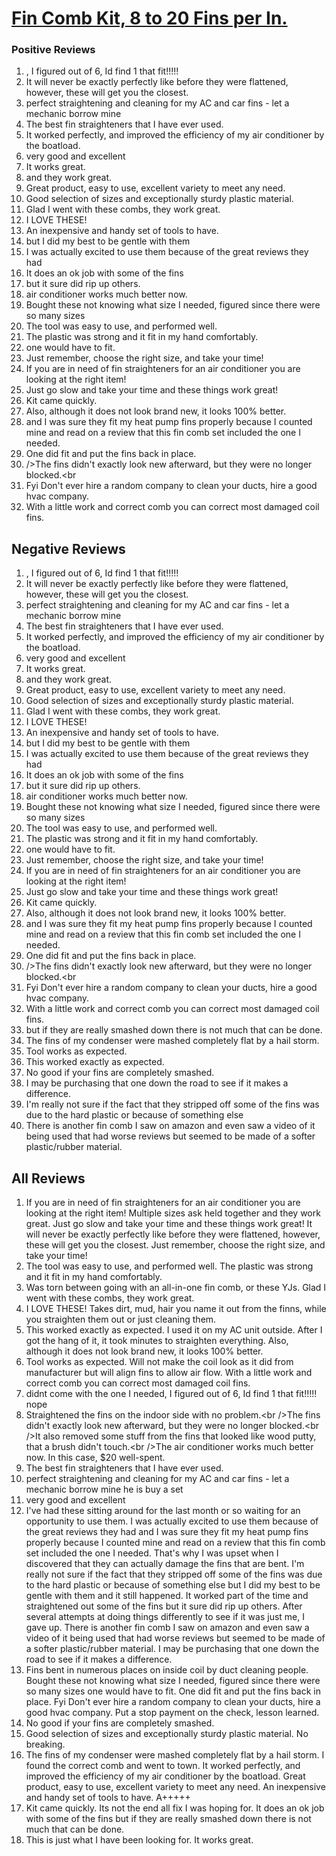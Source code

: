 # [Fin Comb Kit, 8 to 20 Fins per In.](https://products.checkmycream.com/products/Fin-Comb-Kit-8-to-20-Fins-per-In..html)

### Positive Reviews

<ol>
      <li>, I figured out of 6, Id find 1 that fit!!!!!</li>
      <li>It will never be exactly perfectly like before they were flattened,  however,  these will get you the closest.  </li>
      <li>perfect straightening and cleaning for my AC and car fins - let a mechanic borrow mine</li>
      <li>The best fin straighteners that I have ever used.</li>
      <li>It worked perfectly, and improved the efficiency of my air conditioner by the boatload.  </li>
      <li>very good and excellent</li>
      <li>It works great.</li>
      <li>and they work great.  </li>
      <li>Great product, easy to use, excellent variety to meet any need.  </li>
      <li>Good selection of sizes and exceptionally sturdy plastic material.  </li>
      <li>Glad I went with these combs, they work great.</li>
      <li>I LOVE THESE!</li>
      <li>An inexpensive and handy set of tools to have.  </li>
      <li>but I did my best to be gentle with them</li>
      <li>I was actually excited to use them because of the great reviews they had</li>
      <li>It does an ok job with some of the fins</li>
      <li>but it sure did rip up others.</li>
      <li>air conditioner works much better now.</li>
      <li>Bought these not knowing what size I needed, figured since there were so many sizes</li>
      <li>The tool was easy to use, and performed well.</li>
      <li>The plastic was strong and it fit in my hand comfortably.</li>
      <li>one would have to fit.  </li>
      <li>Just remember,  choose the right size,  and take your time!</li>
      <li>If you are in need of fin straighteners for an air conditioner you are looking at the right item!  </li>
      <li>Just go slow and take your time and these things work great!  </li>
      <li>Kit came quickly.</li>
      <li>Also, although it does not look brand new,  it looks 100% better.</li>
      <li>and I was sure they fit my heat pump fins properly because I counted mine and read on a review that this fin comb set included the one I needed.</li>
      <li>One did fit and put the fins back in place.</li>
      <li>/&gt;The fins didn&#x27;t exactly look new afterward, but they were no longer blocked.&lt;br</li>
      <li>Fyi Don&#x27;t ever hire a random company to clean your ducts, hire a good hvac company.  </li>
      <li>With a little work and correct comb you can correct most damaged coil fins.</li>
</ol>


<h2>Negative Reviews</h2>
<ol>
<li> , I figured out of 6, Id find 1 that fit!!!!!</li>
<li> It will never be exactly perfectly like before they were flattened,  however,  these will get you the closest.  </li>
<li> perfect straightening and cleaning for my AC and car fins - let a mechanic borrow mine</li>
<li> The best fin straighteners that I have ever used.</li>
<li> It worked perfectly, and improved the efficiency of my air conditioner by the boatload.  </li>
<li> very good and excellent</li>
<li> It works great.</li>
<li> and they work great.  </li>
<li> Great product, easy to use, excellent variety to meet any need.  </li>
<li> Good selection of sizes and exceptionally sturdy plastic material.  </li>
<li> Glad I went with these combs, they work great.</li>
<li> I LOVE THESE!</li>
<li> An inexpensive and handy set of tools to have.  </li>
<li> but I did my best to be gentle with them</li>
<li> I was actually excited to use them because of the great reviews they had</li>
<li> It does an ok job with some of the fins</li>
<li> but it sure did rip up others.</li>
<li> air conditioner works much better now.</li>
<li> Bought these not knowing what size I needed, figured since there were so many sizes</li>
<li> The tool was easy to use, and performed well.</li>
<li> The plastic was strong and it fit in my hand comfortably.</li>
<li> one would have to fit.  </li>
<li> Just remember,  choose the right size,  and take your time!</li>
<li> If you are in need of fin straighteners for an air conditioner you are looking at the right item!  </li>
<li> Just go slow and take your time and these things work great!  </li>
<li> Kit came quickly.</li>
<li> Also, although it does not look brand new,  it looks 100% better.</li>
<li> and I was sure they fit my heat pump fins properly because I counted mine and read on a review that this fin comb set included the one I needed.</li>
<li> One did fit and put the fins back in place.</li>
<li> /&gt;The fins didn&#x27;t exactly look new afterward, but they were no longer blocked.&lt;br</li>
<li> Fyi Don&#x27;t ever hire a random company to clean your ducts, hire a good hvac company.  </li>
<li> With a little work and correct comb you can correct most damaged coil fins.</li>
<li> but if they are really smashed down there is not much that can be done.</li>
<li> The fins of my condenser were mashed completely flat by a hail storm.</li>
<li> Tool works as expected.</li>
<li> This worked exactly as expected.  </li>
<li> No good if your fins are completely smashed.</li>
<li> I may be purchasing that one down the road to see if it makes a difference.</li>
<li> I&#x27;m really not sure if the fact that they stripped off some of the fins was due to the hard plastic or because of something else</li>
<li> There is another fin comb I saw on amazon and even saw a video of it being used that had worse reviews but seemed to be made of a softer plastic/rubber material.</li>
</ol>

<h2>All Reviews</h2>

<ol>
    <li> If you are in need of fin straighteners for an air conditioner you are looking at the right item!  Multiple sizes ask held together and they work great.  Just go slow and take your time and these things work great!  It will never be exactly perfectly like before they were flattened,  however,  these will get you the closest.  Just remember,  choose the right size,  and take your time!</li>
    <li> The tool was easy to use, and performed well. The plastic was strong and it fit in my hand comfortably.</li>
    <li> Was torn between going with an all-in-one fin comb, or these YJs. Glad I went with these combs, they work great.</li>
    <li> I LOVE THESE! Takes dirt, mud, hair you name it out from the finns, while you straighten them out or just cleaning them.</li>
    <li> This worked exactly as expected.  I used it on my AC unit outside.  After I got the hang of it, it took minutes to straighten everything.  Also, although it does not look brand new,  it looks 100% better.</li>
    <li> Tool works as expected. Will not make the coil look as it did from manufacturer but will align fins to allow air flow. With a little work and correct comb you can correct most damaged coil fins.</li>
    <li> didnt come with the one I needed, I figured out of 6, Id find 1 that fit!!!!! nope</li>
    <li> Straightened the fins on the indoor side with no problem.&lt;br /&gt;The fins didn&#x27;t exactly look new afterward, but they were no longer blocked.&lt;br /&gt;It also removed some stuff from the fins that looked like wood putty, that a brush didn&#x27;t touch.&lt;br /&gt;The air conditioner works much better now. In this case, $20 well-spent.</li>
    <li> The best fin straighteners that I have ever used.</li>
    <li> perfect straightening and cleaning for my AC and car fins - let a mechanic borrow mine he is buy a set</li>
    <li> very good and excellent</li>
    <li> I&#x27;ve had these sitting around for the last month or so waiting for an opportunity to use them. I was actually excited to use them because of the great reviews they had and I was sure they fit my heat pump fins properly because I counted mine and read on a review that this fin comb set included the one I needed. That&#x27;s why I was upset when I discovered that they can actually damage the fins that are bent. I&#x27;m really not sure if the fact that they stripped off some of the fins was due to the hard plastic or because of something else but I did my best to be gentle with them and it still happened. It worked part of the time and straightened out some of the fins but it sure did rip up others. After several attempts at doing things differently to see if it was just me, I gave up. There is another fin comb I saw on amazon and even saw a video of it being used that had worse reviews but seemed to be made of a softer plastic/rubber material. I may be purchasing that one down the road to see if it makes a difference.</li>
    <li> Fins bent in numerous places on inside coil by duct cleaning people. Bought these not knowing what size I needed, figured since there were so many sizes one would have to fit.  One did fit and put the fins back in place. Fyi Don&#x27;t ever hire a random company to clean your ducts, hire a good hvac company.  Put a stop payment on the check, lesson learned.</li>
    <li> No good if your fins are completely smashed.</li>
    <li> Good selection of sizes and exceptionally sturdy plastic material.  No breaking.</li>
    <li> The fins of my condenser were mashed completely flat by a hail storm. I found the correct comb and went to town. It worked perfectly, and improved the efficiency of my air conditioner by the boatload.  Great product, easy to use, excellent variety to meet any need.  An inexpensive and handy set of tools to have.  A+++++</li>
    <li> Kit came quickly. Its not the end all fix I was hoping for. It does an ok job with some of the fins but if they are really smashed down there is not much that can be done.</li>
    <li> This is just what I have been looking for.  It works great.</li>
</ol>




